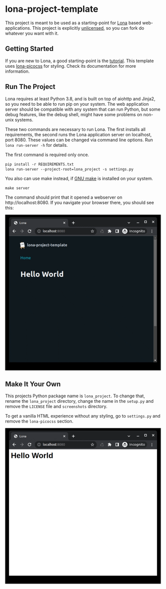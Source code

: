 # lona-project-template

This project is meant to be used as a starting-point for [Lona](https://lona-web.org/) based web-applications. This project is explicitly
[unlicensed](https://unlicense.org/), so you can fork do whatever you want with it.

## Getting Started

If you are new to Lona, a good starting-point is the [tutorial](https://lona-web.org/tutorial/index.html). This template uses [lona-picocss](https://github.com/lona-web-org/lona-picocss#readme) for styling. Check its documentation for more information.

## Run The Project

Lona requires at least Python 3.8, and is built on top of aiohttp and Jinja2, so you need to be able to run pip on your system. The web application server should be compatible with any system that can run Python, but some debug features, like the debug shell, might have some problems on non-unix systems.

These two commands are necessary to run Lona. The first installs all requirements, the second runs the Lona application server on localhost, port 8080. These values can be changed via command line options. Run `lona run-server -h` for details.

The first command is required only once.

```
pip install -r REQUIREMENTS.txt
lona run-server --project-root=lona_project -s settings.py
```

You also can use make instead, if [GNU make](https://www.gnu.org/software/make/) is installed on your system.
```
make server
```

The command should print that it opened a webserver on http://localhost:8080. If you navigate your browser there, you should see this:

![](screenshots/lona-picocss.gif)

## Make It Your Own

This projects Python package name is `lona_project`. To change that, rename the `lona_project` directory, change the name in the `setup.py` and remove the `LICENSE` file and `screenshots` directory.

To get a vanilla HTML experience without any styling, go to `settings.py` and remove the `lona-picocss` section.

![](screenshots/hello-world.gif)

